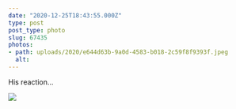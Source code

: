 ```yaml
---
date: "2020-12-25T18:43:55.000Z"
type: post 
post_type: photo
slug: 67435
photos: 
- path: uploads/2020/e644d63b-9a0d-4583-b018-2c59f8f9393f.jpeg
  alt: 
---
```

His reaction...


![](/uploads/2020/e644d63b-9a0d-4583-b018-2c59f8f9393f.jpeg)
